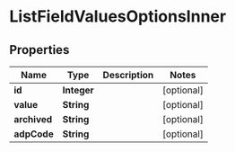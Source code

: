 

# ListFieldValuesOptionsInner


## Properties

| Name | Type | Description | Notes |
|------------ | ------------- | ------------- | -------------|
|**id** | **Integer** |  |  [optional] |
|**value** | **String** |  |  [optional] |
|**archived** | **String** |  |  [optional] |
|**adpCode** | **String** |  |  [optional] |



